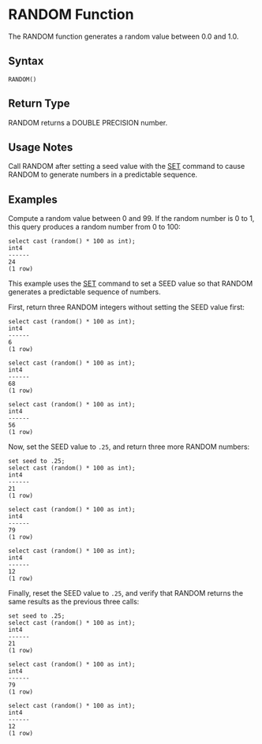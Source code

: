 # RANDOM Function<a name="r_RANDOM"></a>

The RANDOM function generates a random value between 0\.0 and 1\.0\. 

## Syntax<a name="r_RANDOM-synopsis"></a>

```
RANDOM()
```

## Return Type<a name="r_RANDOM-return-type"></a>

RANDOM returns a DOUBLE PRECISION number\. 

## Usage Notes<a name="r_RANDOM_usage_notes"></a>

Call RANDOM after setting a seed value with the [SET](r_SET.md) command to cause RANDOM to generate numbers in a predictable sequence\. 

## Examples<a name="r_RANDOM-examples"></a>

Compute a random value between 0 and 99\. If the random number is 0 to 1, this query produces a random number from 0 to 100: 

```
select cast (random() * 100 as int);
int4
------
24
(1 row)
```

This example uses the [SET](r_SET.md) command to set a SEED value so that RANDOM generates a predictable sequence of numbers\. 

First, return three RANDOM integers without setting the SEED value first: 

```
select cast (random() * 100 as int);
int4
------
6
(1 row)

select cast (random() * 100 as int);
int4
------
68
(1 row)

select cast (random() * 100 as int);
int4
------
56
(1 row)
```

Now, set the SEED value to `.25`, and return three more RANDOM numbers: 

```
set seed to .25;
select cast (random() * 100 as int);
int4
------
21
(1 row)

select cast (random() * 100 as int);
int4
------
79
(1 row)

select cast (random() * 100 as int);
int4
------
12
(1 row)
```

Finally, reset the SEED value to `.25`, and verify that RANDOM returns the same results as the previous three calls: 

```
set seed to .25;
select cast (random() * 100 as int);
int4
------
21
(1 row)

select cast (random() * 100 as int);
int4
------
79
(1 row)

select cast (random() * 100 as int);
int4
------
12
(1 row)
```
